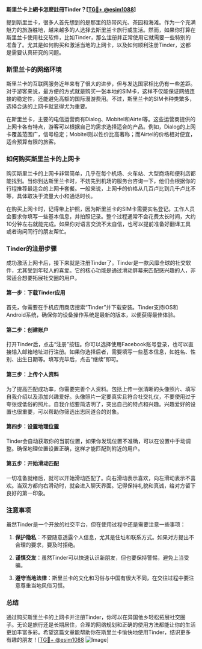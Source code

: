 **斯里兰卡上網卡怎麽註冊Tinder？[[TG💪+ @esim1088](https://t.me/s/esim1088)]**

提到斯里兰卡，很多人首先想到的是那里的热带风光、茶园和海滩。作为一个充满魅力的旅游胜地，越来越多的人选择去斯里兰卡旅行或生活。然而，如果你打算在斯里兰卡使用社交软件，比如Tinder，那么注册并正常使用它就需要一些特别的准备了。尤其是如何购买和激活当地的上网卡，以及如何顺利注册Tinder，这都是需要认真研究的问题。

### 斯里兰卡的网络环境

斯里兰卡的互联网服务近年来有了很大的进步，但与发达国家相比仍有一些差距。对于游客来说，最方便的方式就是购买一张本地的SIM卡，这样不仅能保证网络连接的稳定性，还能避免高额的国际漫游费用。不过，斯里兰卡的SIM卡种类繁多，选择合适的上网卡就显得尤为重要。

在斯里兰卡，主要的电信运营商有Dialog、Mobitel和Airtel等。这些运营商提供的上网卡各有特点，游客可以根据自己的需求选择适合的产品。例如，Dialog的上网卡覆盖范围广，信号稳定；Mobitel则以性价比高著称；而Airtel的价格相对便宜，适合预算有限的旅客。

### 如何购买斯里兰卡的上网卡

购买斯里兰卡的上网卡非常简单，几乎在每个机场、火车站、大型商场和便利店都能找到。当你到达斯里兰卡时，不妨先到机场的服务台咨询一下，他们会根据你的行程推荐最适合的上网卡套餐。一般来说，上网卡的价格从几百卢比到几千卢比不等，具体取决于流量大小和通话时长。

在购买上网卡时，记得带上护照，因为斯里兰卡的SIM卡需要实名登记。工作人员会要求你填写一些基本信息，并拍照记录。整个过程通常不会花费太长时间，大约10分钟左右就能完成。如果你对语言交流不太自信，也可以提前准备好翻译工具或者询问同行的朋友帮忙。

### Tinder的注册步骤

成功激活上网卡后，接下来就是注册Tinder了。Tinder是一款风靡全球的社交软件，尤其受到年轻人的喜爱。它的核心功能是通过滑动屏幕来匹配感兴趣的人，非常适合想要拓展社交圈的用户。

#### 第一步：下载Tinder应用

首先，你需要在手机应用商店搜索“Tinder”并下载安装。Tinder支持iOS和Android系统，确保你的设备操作系统是最新的版本，以便获得最佳体验。

#### 第二步：创建账户

打开Tinder后，点击“注册”按钮。你可以选择使用Facebook账号登录，也可以直接输入邮箱地址进行注册。如果你选择后者，需要填写一些基本信息，如姓名、性别、出生日期等。填写完毕后，点击“继续”即可。

#### 第三步：上传个人资料

为了提高匹配成功率，你需要完善个人资料。包括上传一张清晰的头像照片、填写自我介绍以及添加兴趣爱好。头像照片一定要真实且符合社交礼仪，不要使用过于夸张或低俗的照片。自我介绍要简洁明了，突出自己的特点和兴趣。兴趣爱好的设置也很重要，可以帮助你筛选出志同道合的对象。

#### 第四步：设置地理位置

Tinder会自动获取你的当前位置，如果你发现位置不准确，可以在设置中手动调整。确保地理位置设置正确，这样才能匹配到附近的用户。

#### 第五步：开始滑动匹配

一切准备就绪后，就可以开始滑动匹配了。向右滑动表示喜欢，向左滑动表示不喜欢。当双方都向右滑动时，就会进入聊天界面。记得保持礼貌和真诚，给对方留下良好的第一印象。

### 注意事项

虽然Tinder是一个开放的社交平台，但在使用过程中还是需要注意一些事项：

1. **保护隐私**：不要随意透露个人信息，尤其是住址和联系方式。如果对方提出不合理的要求，要及时拒绝。
   
2. **谨慎交友**：虽然Tinder可以快速认识新朋友，但也要保持警惕，避免上当受骗。

3. **遵守当地法律**：斯里兰卡的文化和习俗与中国有很大不同，在交往过程中要注意尊重当地风俗习惯。

### 总结

通过购买斯里兰卡的上网卡并注册Tinder，你可以在异国他乡轻松拓展社交圈子。无论是旅行还是长期居住，合理的网络规划和正确的使用方法都能让你的生活更加丰富多彩。希望这篇文章能帮助你在斯里兰卡愉快地使用Tinder，结识更多有趣的朋友！[[TG💪+ @esim1088](https://t.me/s/esim1088) ![Image](https://i.postimg.cc/4NQfJmqS/Snipaste-2025-05-13-00-14-12.png)]